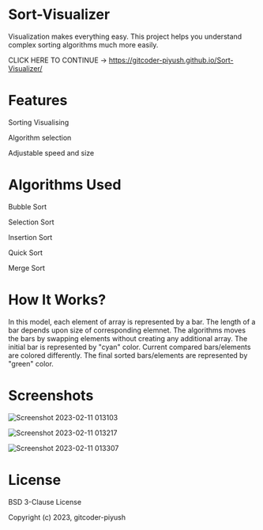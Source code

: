# Sort-Visualizer
Visualization makes everything easy. This project helps you understand complex sorting algorithms much more easily.

CLICK HERE TO CONTINUE -> https://gitcoder-piyush.github.io/Sort-Visualizer/


# Features

Sorting Visualising

Algorithm selection

Adjustable speed and size

# Algorithms Used

Bubble Sort

Selection Sort

Insertion Sort

Quick Sort

Merge Sort

# How It Works?

In this model, each element of array is represented by a bar. The length of a bar depends upon size of corresponding elemnet. The algorithms moves the bars by swapping elements without creating any additional array. The initial bar is represented by "cyan" color. Current compared bars/elements are colored differently. The final sorted bars/elements are represented by "green" color.

# Screenshots

![Screenshot 2023-02-11 013103](https://user-images.githubusercontent.com/111907542/218187120-5a6471d7-e459-463b-9753-6af5ebcc48f5.jpg)

![Screenshot 2023-02-11 013217](https://user-images.githubusercontent.com/111907542/218187184-904412b7-7218-4c1a-872f-3c576c478295.jpg)

![Screenshot 2023-02-11 013307](https://user-images.githubusercontent.com/111907542/218187212-1cc69e6e-fa5e-4955-8475-b74b7aba83f1.jpg)


# License

BSD 3-Clause License

Copyright (c) 2023, gitcoder-piyush
